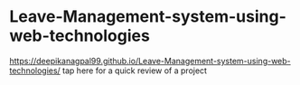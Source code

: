 # Leave-Management-system-using-web-technologies
https://deepikanagpal99.github.io/Leave-Management-system-using-web-technologies/ tap here for a quick review of a project

